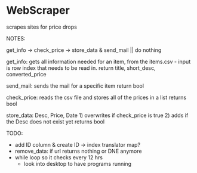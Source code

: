 # WebScraper
scrapes sites for price drops

NOTES:

get_info -> check_price -> store_data & send_mail || do nothing

get_info: 
    gets all information needed for an item, from the items.csv
        - input is row index that needs to be read in.
    return title, short_desc, converted_price

send_mail:
    sends the mail for a specific item
    return bool

check_price:
    reads the csv file and stores all of the prices in a list
    returns bool

store_data: Desc, Price, Date
    1) overwrites if check_price is true
    2) adds if the Desc does not exist yet
    returns bool
    
TODO:
- add ID column & create ID -> index translator map?
- remove_data: if url returns nothing or DNE anymore
- while loop so it checks every 12 hrs
    - look into desktop to have programs running